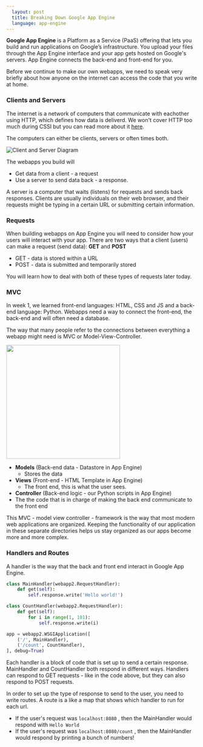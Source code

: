 ```yaml
---
  layout: post
  title: Breaking Down Google App Engine
  language: app-engine
---
```


**Google App Engine** is a Platform as a Service (PaaS) offering that lets you build and run applications on Google’s infrastructure. You upload your files through the App Engine interface and your app gets hosted on Google's servers. App Engine connects the back-end and front-end for you.

Before we continue to make our own webapps, we need to speak very briefly about how anyone on the internet can access the code that you write at home.

###  Clients and Servers
The internet is a network of computers that communicate with eachother using HTTP, which defines how data is deliverd. We won't cover HTTP too much during CSSI but you can read more about it [here](http://www.tutorialspoint.com/http/http_overview.htm).

The computers can either be clients, servers or often times both.

![Client and Server Diagram](https://mdn.mozillademos.org/files/4291/client-server.png)

The webapps you build will
* Get data from a client -  a request
* Use a server to send data back -  a response.

A server is a computer that waits (listens) for requests and sends back responses. Clients are usually individuals on their web browser, and their requests might be typing in a certain URL or submitting certain information.

###  Requests
When building webapps on App Engine you will need to consider how your users will interact with your app.
There are two ways that a client (users) can make a request (send data): **GET** and **POST**
 + GET - data is stored within a URL
 + POST - data is submitted and temporarily stored

You will learn how to deal with both of these types of requests later today.


###  MVC
In week 1, we learned front-end languages: HTML, CSS and JS and a back-end language: Python. Webapps need a way to connect the front-end, the back-end and will often need a database.

The way that many people refer to the connections between everything a webapp might need is MVC or Model-View-Controller.

<img src="http://lh3.ggpht.com/aviadezra/SHj6gLRSkSI/AAAAAAAAALg/0xkCGOXuefc/image_thumb3.png?imgmax=800" width=300px>

+ **Models** (Back-end data - Datastore in App Engine)
  + Stores the data
+ **Views** (Front-end - HTML Template in App Engine)
  + The front end, this is what the user sees.
+ **Controller** (Back-end logic - our Python scripts in App Engine)
 + The  the code that is in charge of making the back end  communicate to the front end

This MVC - model view controller - framework is the way that most modern web applications are organized.
Keeping the functionality of our application in these separate directories helps us stay organized as our apps become more and more complex.

###  Handlers and Routes

A handler is the way that the back and front end interact in Google App Engine.

```python
class MainHandler(webapp2.RequestHandler):
    def get(self):
        self.response.write('Hello world!')

class CountHandler(webapp2.RequestHandler):
    def get(self):
        for i in range(1, 101):
            self.response.write(i)

app = webapp2.WSGIApplication([
    ('/', MainHandler),
    ('/count', CountHandler),
], debug=True)
```

Each handler is a block of code that is set up to send a certain response. MainHandler and CountHandler both respond in different ways. Handlers can respond to GET requests - like in the code above, but they can also respond to POST requests.

In order to set up the type of response to send to the user, you need to write routes. A route is a like a map that shows which handler to run for each url.
* If the user's request was `localhost:8080` , then the MainHandler would respond with `Hello World`
* If the user's request was `localhost:8080/count` , then the MainHandler would respond by printing a bunch of numbers!
